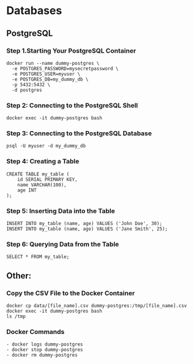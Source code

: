 
# Databases
## PostgreSQL

### Step 1.Starting Your PostgreSQL Container
```
docker run --name dummy-postgres \
  -e POSTGRES_PASSWORD=mysecretpassword \
  -e POSTGRES_USER=myuser \
  -e POSTGRES_DB=my_dummy_db \
  -p 5432:5432 \
  -d postgres
```

### Step 2: Connecting to the PostgreSQL Shell
```
docker exec -it dummy-postgres bash
```

### Step 3: Connecting to the PostgreSQL Database
```
psql -U myuser -d my_dummy_db
```

### Step 4: Creating a Table
```
CREATE TABLE my_table (
    id SERIAL PRIMARY KEY,
    name VARCHAR(100),
    age INT
);

```
### Step 5: Inserting Data into the Table
```
INSERT INTO my_table (name, age) VALUES ('John Doe', 30);
INSERT INTO my_table (name, age) VALUES ('Jane Smith', 25);
```

### Step 6: Querying Data from the Table
```
SELECT * FROM my_table;
```

## Other: 

### Copy the CSV File to the Docker Container
```
docker cp data/[file_name].csv dummy-postgres:/tmp/[file_name].csv
docker exec -it dummy-postgres bash
ls /tmp
```

### Docker Commands
```
- docker logs dummy-postgres
- docker stop dummy-postgres
- docker rm dummy-postgres
```